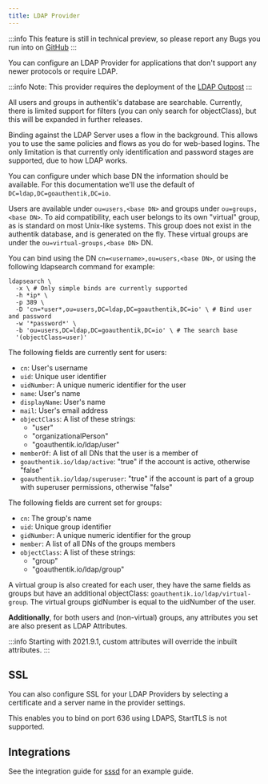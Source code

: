 ```yaml
---
title: LDAP Provider
---
```


:::info
This feature is still in technical preview, so please report any Bugs you run into on [GitHub](https://github.com/goauthentik/authentik/issues)
:::

You can configure an LDAP Provider for applications that don't support any newer protocols or require LDAP.

:::info
Note: This provider requires the deployment of the [LDAP Outpost](../outposts/)
:::

All users and groups in authentik's database are searchable. Currently, there is limited support for filters (you can only search for objectClass), but this will be expanded in further releases.

Binding against the LDAP Server uses a flow in the background. This allows you to use the same policies and flows as you do for web-based logins. The only limitation is that currently only identification and password stages are supported, due to how LDAP works.

You can configure under which base DN the information should be available. For this documentation we'll use the default of `DC=ldap,DC=goauthentik,DC=io`.

Users are available under `ou=users,<base DN>` and groups under `ou=groups,<base DN>`. To aid compatibility, each user belongs to its own "virtual" group, as is standard on most Unix-like systems. This group does not exist in the authentik database, and is generated on the fly. These virtual groups are under the `ou=virtual-groups,<base DN>` DN.

You can bind using the DN `cn=<username>,ou=users,<base DN>`, or using the following ldapsearch command for example:

```
ldapsearch \
  -x \ # Only simple binds are currently supported
  -h *ip* \
  -p 389 \
  -D 'cn=*user*,ou=users,DC=ldap,DC=goauthentik,DC=io' \ # Bind user and password
  -w '*password*' \
  -b 'ou=users,DC=ldap,DC=goauthentik,DC=io' \ # The search base
  '(objectClass=user)'
```

The following fields are currently sent for users:

- `cn`: User's username
- `uid`: Unique user identifier
- `uidNumber`: A unique numeric identifier for the user
- `name`: User's name
- `displayName`: User's name
- `mail`: User's email address
- `objectClass`: A list of these strings:
  - "user"
  - "organizationalPerson"
  - "goauthentik.io/ldap/user"
- `memberOf`: A list of all DNs that the user is a member of
- `goauthentik.io/ldap/active`: "true" if the account is active, otherwise "false"
- `goauthentik.io/ldap/superuser`: "true" if the account is part of a group with superuser permissions, otherwise "false"

The following fields are current set for groups:

- `cn`: The group's name
- `uid`: Unique group identifier
- `gidNumber`: A unique numeric identifier for the group
- `member`: A list of all DNs of the groups members
- `objectClass`: A list of these strings:
  - "group"
  - "goauthentik.io/ldap/group"

A virtual group is also created for each user, they have the same fields as groups but have an additional objectClass: `goauthentik.io/ldap/virtual-group`.
The virtual groups gidNumber is equal to the uidNumber of the user.

**Additionally**, for both users and (non-virtual) groups, any attributes you set are also present as LDAP Attributes.

:::info
Starting with 2021.9.1, custom attributes will override the inbuilt attributes.
:::

## SSL

You can also configure SSL for your LDAP Providers by selecting a certificate and a server name in the provider settings.

This enables you to bind on port 636 using LDAPS, StartTLS is not supported.

## Integrations

See the integration guide for [sssd](../../integrations/services/sssd/) for
an example guide.
